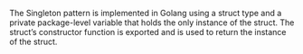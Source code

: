 The Singleton pattern is implemented in Golang using a struct type and a private package-level variable that holds the only instance of the struct. The struct’s constructor function is exported and is used to return the instance of the struct.